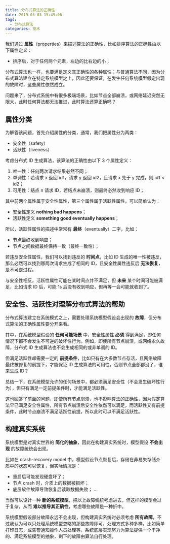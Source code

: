 ```yaml
---
title: 分布式算法的正确性
date: 2019-03-03 15:49:06
tags:
  - 分布式算法
categories: 技术
---
```


我们通过 **属性**（properties）来描述算法的正确性，比如排序算法的正确性由以下属性定义：

* 排序后，对于任何两个元素，左边的比右边的小；

分布式算法也一样，也要满足定义其正确性的各种属性；与普通算法不同，因为分布式算法建立在特定系统模型之上，因此还要保证，在发生任何系统模型假定出现的故障时，这些属性依然成立。

问题来了，分布式系统中有很多极端场景，比如节点全部崩溃，或网络延迟突然无限大，此时任何算法都无法推进，此时算法还算正确吗？

<!-- more -->

## 属性分类

为解答该问题，首先介绍属性的分类，通常，我们把属性分为两类：

* 安全性（safety）
* 活跃性（liveness）

考虑分布式 ID 生成算法，该算法的正确性由以下 3 个属性定义：

1. 唯一性：任何两次请求结果必然不同；
2. 单调性：若请求 x 返回 id1，请求 y 返回 id2，且请求 x 先于 y 完成，则 id1 < id2；
3. 可用性：结点 n 请求 ID，若结点未崩溃，则最终必然收到响应 ID；

其中前两个属性属于安全性属性，第三个属性属于活跃性属性，可以简单认为：

* 安全性定义 **nothing bad happens**；
* 活跃性定义 **something good eventually happens**；

所以，活跃性属性的描述中常常有 **最终**（eventually）二字，比如：

* 节点最终收到响应；
* 节点之间数据最终保持一致（最终一致性）；

若违反安全性属性，我们可以找到违反的 **时间点**，比如 ID 生成的唯一性被违反，那么必然可以找到哪两次请求生成了相同的 ID，且安全性属性违反后 **无法恢复**，是不可逆过程。

与安全性相反，活跃性属性可能在某时间点并不满足，但 **未来** 某个时间可能被满足，比如请求 ID 后，可能 1s 后没有收到响应，但再等一会可能就收到了。

## 安全性、活跃性对理解分布式算法的帮助

分布式算法建立在系统模式之上，需要处理系统模型假设会出现的 **故障**，但分布式算法的正确性属性要分开来看。

其中，在系统模型假设的 **任何可能场景** 中，安全性属性 **必须** 得到满足，即任何情况下都不会发生不可逆的破坏性行为。例如，即使所有节点崩溃，或网络永久故障，分布式 ID 生成算法也不会生成相同的或非单调的 ID。

但满足活跃性却需要一定的 **前提条件**，比如只有在大多数节点存活，且网络故障最终被修复的前提下，才能保证 ID 生成算法的可用性，否则节点全部都没了，谁来生成 ID？

总结一下，在系统模型允许的任何场景中，都必须满足安全性（不会发生破坏性行为），但只有满足一定前提条件时，才能满足活跃性。

这也回答了前面的问题，即使所有节点崩溃，也不影响算法的正确性，因为假定算法早已满足安全性属性，所有节点崩溃后安全性依然可以满足，而活跃性又有前提条件，此时节点崩溃不满足活跃性前提，所以此时可以不满足活跃性。

## 构建真实系统

系统模型是对真实世界的 **简化的抽象**，因此在构建真实系统时，模型假设 **不会出现** 的故障统统会出现。

比如在 crash-recovery model 中，模型假设节点恢复后，存储在非易失存储介质中的状态可以恢复，但实际情况是：

* 重启后可能发现硬盘坏了；
* 节点 crash 时，介质上的数据被损坏；
* 底层软件故障导致恢复后读取数据失败；
...

当然可以设计一种 **新的系统模型**，把以上故障统统考虑进去，但这样的模型会过于复杂，从而 **难以推导其正确性**，考虑哪些故障是一种折中。

系统模型假设部分故障永远不会出现，但构建真实系统时必须考虑 **所有故障**，不过我认为可以只处理系统模型忽略的那些故障即可，处理方式多种多样，比如简单打印日志，或告警通知操作人员处理等，系统底层实现努力为算法提供一个干净的、满足系统模型的抽象，剩下的故障由算法自行处理。

